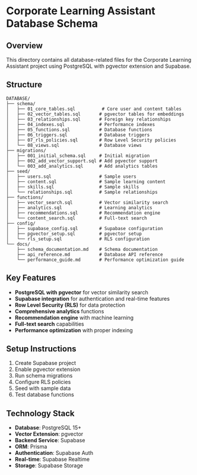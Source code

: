 # Corporate Learning Assistant Database Schema

## Overview
This directory contains all database-related files for the Corporate Learning Assistant project using PostgreSQL with pgvector extension and Supabase.

## Structure
```
DATABASE/
├── schema/
│   ├── 01_core_tables.sql          # Core user and content tables
│   ├── 02_vector_tables.sql       # pgvector tables for embeddings
│   ├── 03_relationships.sql       # Foreign key relationships
│   ├── 04_indexes.sql             # Performance indexes
│   ├── 05_functions.sql           # Database functions
│   ├── 06_triggers.sql            # Database triggers
│   ├── 07_rls_policies.sql        # Row Level Security policies
│   └── 08_views.sql               # Database views
├── migrations/
│   ├── 001_initial_schema.sql     # Initial migration
│   ├── 002_add_vector_support.sql # Add pgvector support
│   └── 003_add_analytics.sql      # Add analytics tables
├── seed/
│   ├── users.sql                  # Sample users
│   ├── content.sql                # Sample learning content
│   ├── skills.sql                 # Sample skills
│   └── relationships.sql          # Sample relationships
├── functions/
│   ├── vector_search.sql          # Vector similarity search
│   ├── analytics.sql              # Learning analytics
│   ├── recommendations.sql        # Recommendation engine
│   └── content_search.sql         # Full-text search
├── config/
│   ├── supabase_config.sql        # Supabase configuration
│   ├── pgvector_setup.sql         # pgvector setup
│   └── rls_setup.sql              # RLS configuration
└── docs/
    ├── schema_documentation.md    # Schema documentation
    ├── api_reference.md           # Database API reference
    └── performance_guide.md       # Performance optimization guide
```

## Key Features
- **PostgreSQL with pgvector** for vector similarity search
- **Supabase integration** for authentication and real-time features
- **Row Level Security (RLS)** for data protection
- **Comprehensive analytics** functions
- **Recommendation engine** with machine learning
- **Full-text search** capabilities
- **Performance optimization** with proper indexing

## Setup Instructions
1. Create Supabase project
2. Enable pgvector extension
3. Run schema migrations
4. Configure RLS policies
5. Seed with sample data
6. Test database functions

## Technology Stack
- **Database**: PostgreSQL 15+
- **Vector Extension**: pgvector
- **Backend Service**: Supabase
- **ORM**: Prisma
- **Authentication**: Supabase Auth
- **Real-time**: Supabase Realtime
- **Storage**: Supabase Storage


